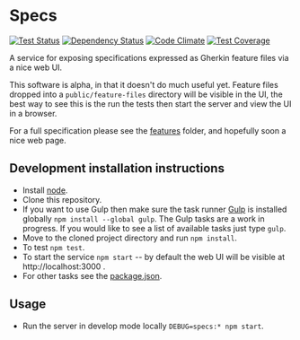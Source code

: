 # Specs
[![Test Status](https://img.shields.io/teamcity/https/teamcity.sponte.uk/s/SpecsExpress_Ci.svg)](https://teamcity.sponte.uk/viewType.html?buildTypeId=SpecsExpress_Ci&branch_OssSpecs=%3Cdefault%3E&tab=buildTypeStatusDiv)
[![Dependency Status](https://david-dm.org/oss-specs/specs.svg)](https://david-dm.org/oss-specs/specs)
[![Code Climate](https://codeclimate.com/github/oss-specs/specs/badges/gpa.svg)](https://codeclimate.com/github/oss-specs/specs)
[![Test Coverage](https://codeclimate.com/github/oss-specs/specs/badges/coverage.svg)](https://codeclimate.com/github/oss-specs/specs/coverage)

A service for exposing specifications expressed as Gherkin feature files via a nice web UI.

This software is alpha, in that it doesn't do much useful yet. Feature files dropped into a `public/feature-files` directory will be visible in the UI, the best way to see this is the run the tests then start the server and view the UI in a browser.

For a full specification please see the [features](/features) folder, and hopefully soon a nice web page.

## Development installation instructions

* Install [node](https://nodejs.org/).
* Clone this repository.
* If you want to use Gulp then make sure the task runner [Gulp](http://gulpjs.com/) is installed globally `npm install --global gulp`. The Gulp tasks are a work in progress. If you would like to see a list of available tasks just type `gulp`.
* Move to the cloned project directory and run `npm install`.
* To test `npm test`.
* To start the service `npm start` -- by default the web UI will be visible at http://localhost:3000 .
* For other tasks see the [package.json](/package.json).

## Usage

* Run the server in develop mode locally `DEBUG=specs:* npm start`.
